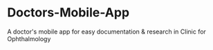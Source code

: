 # Doctors-Mobile-App
A doctor's mobile app for easy documentation &amp; research in Clinic for Ophthalmology

